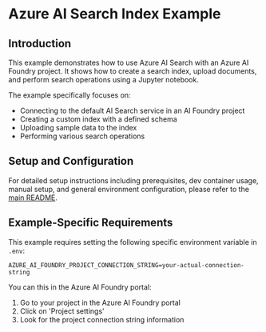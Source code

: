 # Azure AI Search Index Example

## Introduction
This example demonstrates how to use Azure AI Search with an Azure AI Foundry project. It shows how to create a search index, upload documents, and perform search operations using a Jupyter notebook.

The example specifically focuses on:
- Connecting to the default AI Search service in an AI Foundry project
- Creating a custom index with a defined schema
- Uploading sample data to the index
- Performing various search operations

## Setup and Configuration
For detailed setup instructions including prerequisites, dev container usage, manual setup, and general environment configuration, please refer to the [main README](../README.md#%EF%B8%8F-setup-guide).

## Example-Specific Requirements
This example requires setting the following specific environment variable in `.env`:
```
AZURE_AI_FOUNDRY_PROJECT_CONNECTION_STRING=your-actual-connection-string
```

You can this in the Azure AI Foundry portal:
1. Go to your project in the Azure AI Foundry portal
2. Click on 'Project settings'
3. Look for the project connection string information

